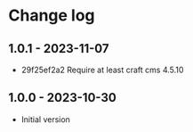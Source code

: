 # Change log

## 1.0.1 - 2023-11-07

* 29f25ef2a2 Require at least craft cms 4.5.10

## 1.0.0 - 2023-10-30

- Initial version
